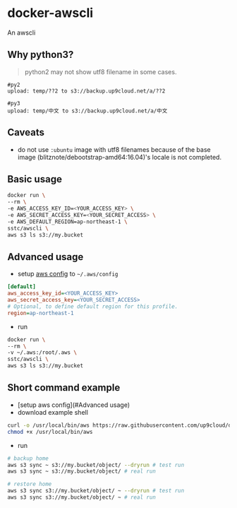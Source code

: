 # docker-awscli
An awscli

## Why python3?

> python2 may not show utf8 filename in some cases.

```
#py2
upload: temp/??2 to s3://backup.up9cloud.net/a/??2

#py3
upload: temp/中文 to s3://backup.up9cloud.net/a/中文
```

## Caveats

- do not use `:ubuntu` image with utf8 filenames because of the base image (blitznote/debootstrap-amd64:16.04)'s locale is not completed.

## Basic usage

```sh
docker run \
--rm \
-e AWS_ACCESS_KEY_ID=<YOUR_ACCESS_KEY> \
-e AWS_SECRET_ACCESS_KEY=<YOUR_SECRET_ACCESS> \
-e AWS_DEFAULT_REGION=ap-northeast-1 \
sstc/awscli \
aws s3 ls s3://my.bucket
```

## Advanced usage

- setup [aws config](https://github.com/aws/aws-cli#getting-started) to `~/.aws/config`

```ini
[default]
aws_access_key_id=<YOUR_ACCESS_KEY>
aws_secret_access_key=<YOUR_SECRET_ACCESS>
# Optional, to define default region for this profile.
region=ap-northeast-1
```

- run

```sh
docker run \
--rm \
-v ~/.aws:/root/.aws \
sstc/awscli \
aws s3 ls s3://my.bucket
```

## Short command example

- [setup aws config](#Advanced usage)
- download example shell

```sh
curl -o /usr/local/bin/aws https://raw.githubusercontent.com/up9cloud/docker-awscli/master/aws.sh
chmod +x /usr/local/bin/aws
```

- run

```sh
# backup home
aws s3 sync ~ s3://my.bucket/object/ --dryrun # test run
aws s3 sync ~ s3://my.bucket/object/ # real run

# restore home
aws s3 sync s3://my.bucket/object/ ~ --dryrun # test run
aws s3 sync s3://my.bucket/object/ ~ # real run
```
